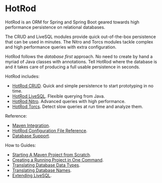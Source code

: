 # HotRod

HotRod is an ORM for Spring and Spring Boot geared towards high performance persistence on relational databases.

The CRUD and LiveSQL modules provide quick out-of-the-box persistence that can be used in minutes. The Nitro and Torcs modules tackle complex and high performance queries with extra configuration.

HotRod follows the *database first* approach. No need to create by hand a myriad of Java classes with annotations. Tell HotRod where the database is and it takes care of producing a full usable persistence in seconds.

HotRod includes:
- [HotRod CRUD](module-crud.md). Quick and simple persistence to start prototyping in no time.
- [HotRod LiveSQL](module-livesql.md). Flexible querying from Java.
- [HotRod Nitro](./nitro/nitro.md). Advanced queries with high performance.
- [HotRod Torcs](module-torcs.md). Detect slow queries at run time and analyze them.

Reference:
- [Maven Integration](./maven/maven.md).
- [HotRod Configuration File Reference](./config/configuration-file-structure.md).
- [Database Support]().

How to Guides:
- [Starting A Maven Project from Scratch](./hello-world/creating-a-new-project.md).
- [Creating a Running Project in One Command](maven/maven-arquetype.md).
- [Translating Database Data Types](config/type-solver.md).
- [Translating Database Names](config/name-solver.md).
- [Extending LiveSQL](livesql/custom-database-functions.md).
